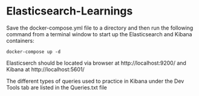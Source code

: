 # Elasticsearch-Learnings

Save the docker-compose.yml file to a directory and then run the following command from a terminal window to start up the Elasticsearch and Kibana containers:
```
docker-compose up -d
```
Elasticserch should be located via browser at http://localhost:9200/ and Kibana at http://localhost:5601/

The different types of queries used to practice in Kibana under the Dev Tools tab are listed in the Queries.txt file

